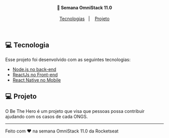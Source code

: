 
<h4 align="center">
  🚀 Semana OmniStack 11.0
</h4>

<p align="center">
  <a href="#-tecnologias">Tecnologias</a>&nbsp;&nbsp;&nbsp;|&nbsp;&nbsp;&nbsp;
  <a href="#-projeto">Projeto</a>
</p>

<br>

## 💻 Tecnologia

Esse projeto foi desenvolvido com as seguintes tecnologias:

- [Node.js no back-end](https://nodejs.org/en/)
- [ReactJs no Front-end](https://reactjs.org)
- [React Native no Mobile](https://facebook.github.io/react-native/)



## 💻 Projeto

O Be The Hero é um projeto que visa que pessoas possa contribuir ajudando com os casos de cada ONGS.


---

Feito com ♥ na semana OmniStack 11.0 da Rocketseat 
